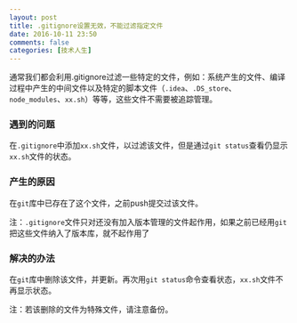 ```yaml
---
layout: post
title: .gitignore设置无效，不能过滤指定文件
date: 2016-10-11 23:50
comments: false
categories: [技术人生]
---
```


通常我们都会利用.gitignore过滤一些特定的文件，例如：系统产生的文件、编译过程中产生的中间文件以及特定的脚本文件（```.idea```、```.DS_store```、```node_modules```、```xx.sh```）等等，这些文件不需要被追踪管理。

### 遇到的问题

在```.gitignore```中添加```xx.sh```文件，以过滤该文件，但是通过```git status```查看仍显示```xx.sh```文件的状态。

### 产生的原因

在```git```库中已存在了这个文件，之前push提交过该文件。

注：```.gitignore```文件只对还没有加入版本管理的文件起作用，如果之前已经用```git```把这些文件纳入了版本库，就不起作用了

### 解决的办法

在```git```库中删除该文件，并更新。再次用```git status```命令查看状态，```xx.sh```文件不再显示状态。

注：若该删除的文件为特殊文件，请注意备份。
